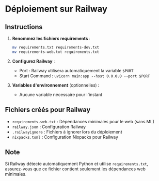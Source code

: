 # Déploiement sur Railway

## Instructions

1. **Renommez les fichiers requirements** :
   ```bash
   mv requirements.txt requirements-dev.txt
   mv requirements-web.txt requirements.txt
   ```

2. **Configurez Railway** :
   - Port : Railway utilisera automatiquement la variable `$PORT`
   - Start Command : `uvicorn main:app --host 0.0.0.0 --port $PORT`

3. **Variables d'environnement** (optionnelles) :
   - Aucune variable nécessaire pour l'instant

## Fichiers créés pour Railway

- `requirements-web.txt` : Dépendances minimales pour le web (sans ML)
- `railway.json` : Configuration Railway
- `.railwayignore` : Fichiers à ignorer lors du déploiement
- `nixpacks.toml` : Configuration Nixpacks pour Railway

## Note

Si Railway détecte automatiquement Python et utilise `requirements.txt`, assurez-vous que ce fichier contient seulement les dépendances web minimales.


